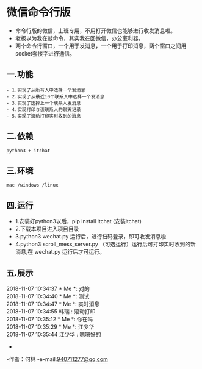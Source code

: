# 微信命令行版
- 命令行版的微信，上班专用，不用打开微信也能够进行收发消息啦。
- 老板以为我在敲命令，其实我在回微信，办公室利器。
- 两个命令行窗口，一个用于发消息，一个用于打印消息，两个窗口之间用socket套接字进行通信。

## 一.功能
```
- 1.实现了从所有人中选择一个发消息
- 2.实现了从最近10个联系人中选择一个发消息
- 3.实现了选择上一个联系人发消息
- 4.实现打印与该联系人的聊天记录
- 5.实现了滚动打印实时收到的消息
```

## 二.依赖
```
python3 + itchat
```

## 三.环境
```
mac /windows /linux
```

## 四.运行
- 1.安装好python3以后，pip install itchat (安装itchat)
- 2.下载本项目进入项目目录
- 3.python3 wechat.py 运行后，进行扫码登录，即可收发消息啦
- 4.python3 scroll_mess_server.py （可选运行）运行后可打印实时收到的新消息,在 wechat.py 运行后才可运行。  


## 五.展示
2018-11-07 10:34:37 * Me *:  对的  
2018-11-07 10:34:40 * Me *:  测试  
2018-11-07 10:34:47 * Me *:  实时消息  
2018-11-07 10:34:55 韩瑞 :  滚动打印  
2018-11-07 10:35:12 * Me *:  你在吗  
2018-11-07 10:35:29 * Me *:  江少华  
2018-11-07 10:35:44 江少华 :  嗯嗯好的  



-
-作者：何林 
-e-mail:940711277@qq.com



